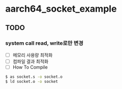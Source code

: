 # aarch64_socket_example
## TODO
### system call read, write로만 변경
- [ ] 메모리 사용량 최적화
- [ ] 컴파일 결과 최적화
- [ ] How To Compile
```bash
$ as socket.s -o socket.o
$ ld socket.o -o socket
```
